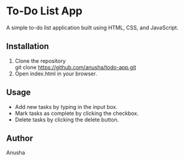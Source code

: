# To-Do List App

A simple to-do list application built using HTML, CSS, and JavaScript.

## Installation

1. Clone the repository  
   git clone https://github.com/anusha/todo-app.git  
2. Open index.html in your browser.

## Usage

- Add new tasks by typing in the input box.
- Mark tasks as complete by clicking the checkbox.
- Delete tasks by clicking the delete button.

## Author

Anusha

